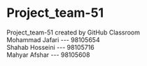 # Project_team-51
Project_team-51 created by GitHub Classroom<br/>
Mohammad Jafari --- 98105654<br/>
Shahab Hosseini --- 98105716<br/>
Mahyar Afshar --- 98105608
